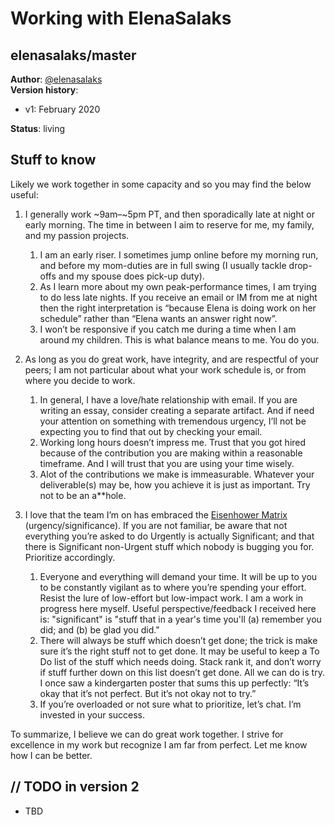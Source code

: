 
# Working with ElenaSalaks

## elenasalaks/master

**Author**: [@elenasalaks](https://twitter.com/elenasalaks) \
**Version history**:
* v1: 	February 2020

**Status**: living 

## Stuff to know


Likely we work together in some capacity and so you may find the below useful:

1. I generally work ~9am–~5pm PT, and then sporadically late at night or early morning. The time in between I aim to reserve for me, my family, and my passion projects.
    1. I am an early riser. I sometimes jump online before my morning run, and before my mom-duties are in full swing (I usually tackle drop-offs and my spouse does pick-up duty). 
    1. As I learn more about my own peak-performance times, I am trying to do less late nights. If you receive an email or IM from me at night then the right interpretation is “because Elena is doing work on her schedule” rather than “Elena wants an answer right now”.
    1. I won’t be responsive if you catch me during a time when I am around my children. This is what balance means to me. You do you.



1. As long as you do great work, have integrity, and are respectful of your peers; I am not particular about what your work schedule is, or from where you decide to work. 
    1. In general, I have a love/hate relationship with email. If you are writing an essay, consider creating a separate artifact. And if need your attention on something with tremendous urgency, I’ll not be expecting you to find that out by checking your email.
    1.	Working long hours doesn’t impress me. Trust that you got hired because of the contribution you are making within a reasonable timeframe. And I will trust that you are using your time wisely. 
    1. Alot of the contributions we make is immeasurable. Whatever your deliverable(s) may be, how you achieve it is just as important. Try not to be an a**hole.


1. I love that the team I’m on has embraced the [Eisenhower Matrix](http://www.eisenhower.me/eisenhower-matrix/)    (urgency/significance). If you are not familiar, be aware that not everything you’re asked to do Urgently is actually Significant; and that there is Significant non-Urgent stuff which nobody is bugging you for. Prioritize accordingly.
    1. Everyone and everything will demand your time. It will be up to you to be constantly vigilant as to where you’re spending your effort. Resist the lure of low-effort but low-impact work. I am a work in progress here myself.  Useful perspective/feedback I received here is: "significant" is "stuff that in a year's time you'll (a) remember you did; and (b) be glad you did."
    1. There will always be stuff which doesn’t get done; the trick is make sure it’s the right stuff not to get done. It may be useful to keep a To Do list of the stuff which needs doing. Stack rank it, and don’t worry if stuff further down on this list doesn’t get done. All we can do is try. I once saw a kindergarten poster that sums this up perfectly: “It’s okay that it’s not perfect. But it’s not okay not to try.”
    1. If you’re overloaded or not sure what to prioritize, let’s chat. I’m invested in your success.

To summarize, I believe we can do great work together. I strive for excellence in my work but recognize I am far from perfect. Let me know how I can be better. 

## // TODO in version 2

*   TBD
